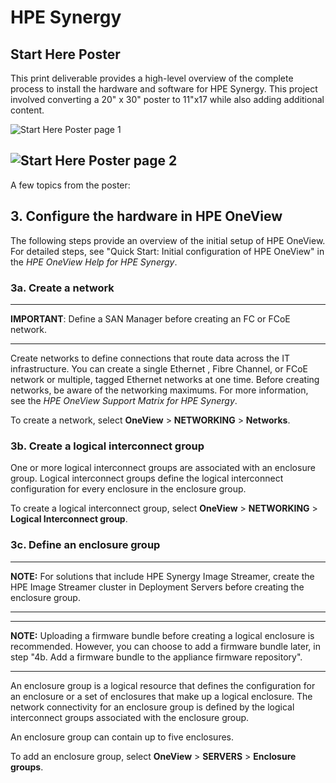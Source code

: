 # HPE Synergy

## Start Here Poster

This print deliverable provides a high-level overview of the complete process to install the hardware and software for HPE Synergy. This project involved converting a  20" x 30" poster to 11"x17 while also adding additional content. 

![Start Here Poster page 1](https://chriskpeterson.github.io/vuepress2/public/starthereposter1a.PNG)

![Start Here Poster page 2](https://chriskpeterson.github.io/vuepress2/public/starthereposter2a.PNG)
------

A few topics from the poster:

## 3. Configure the hardware in HPE OneView

The following steps provide an overview of the initial setup of HPE OneView. For detailed steps, see "Quick Start: Initial configuration of HPE OneView" in the *HPE OneView Help for HPE Synergy*.

### 3a. Create a network

------

**IMPORTANT**: Define a SAN Manager before creating an FC or FCoE network.

------

Create networks to define connections that route data across the IT infrastructure. You can create a single Ethernet , Fibre Channel, or FCoE network or multiple, tagged Ethernet networks at one time.
Before creating networks, be aware of the networking maximums. For more information, see the *HPE OneView Support Matrix for HPE Synergy*.

To create a network, select **OneView** > **NETWORKING** > **Networks**.



### 3b. Create a logical interconnect group

One or more logical interconnect groups are associated with an enclosure group. Logical interconnect groups define the logical interconnect configuration for every enclosure in the enclosure group.

To create a logical interconnect group, select **OneView** > **NETWORKING** > **Logical Interconnect group**.



### 3c. Define an enclosure group

------

**NOTE:** For solutions that include HPE Synergy Image Streamer, create the HPE Image Streamer cluster in Deployment Servers before creating the enclosure group.

------

------

**NOTE:** Uploading a firmware bundle before creating a logical enclosure is recommended. However, you can choose to add a firmware bundle later, in step "4b. Add a firmware bundle to the appliance firmware repository".

------

An enclosure group is a logical resource that defines the configuration for an enclosure or a set of enclosures that make up a logical enclosure. The network connectivity for an enclosure group is defined by the logical interconnect groups associated with the enclosure group.

An enclosure group can contain up to five enclosures.

To add an enclosure group, select **OneView** > **SERVERS** > **Enclosure**
**groups**.